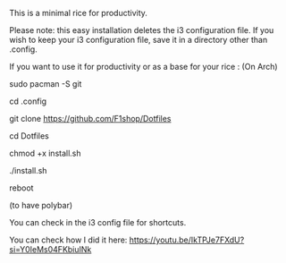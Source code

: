 This is a minimal rice for productivity.

Please note: this easy installation deletes the i3 configuration file. If you wish to keep your i3 configuration file, save it in a directory other than .config.

If you want to use it for productivity or as a base for your rice :
(On Arch)

sudo pacman -S git

cd .config

git clone https://github.com/F1shop/Dotfiles

cd Dotfiles

chmod +x install.sh

./install.sh

reboot

(to have polybar)

You can check in the i3 config file for shortcuts.

You can check how I did it here: https://youtu.be/IkTPJe7FXdU?si=Y0IeMs04FKbiuINk

